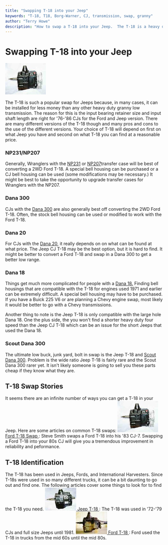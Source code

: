 ```yaml
---
title: "Swapping T-18 into your Jeep"
keywords: "T-18, T18, Borg-Warner, CJ, transmission, swap, granny"
author: "Terry Howe"
description: "How to swap a T-18 into your Jeep.  The T-18 is a heavy duty, granny low, four speed manual transmission."
---
```

# Swapping T-18 into your Jeep

[![Ford T-18 side](../../img/transmission/upgrades/ft18s_.jpg)](../../img/transmission/upgrades/ft18s.jpg)

The T-18 is such a popular swap for Jeeps because, in many cases, it can be installed for less money than any other heavy duty granny low transmission. The reason for this is the input bearing retainer size and input shaft length are right for '76-'86 CJs for the Ford and Jeep version. There are many different versions of the T-18 though and many pros and cons to the use of the different versions. Your choice of T-18 will depend on first on what Jeep you have and second on what T-18 you can find at a reasonable price.

### NP231/NP207

Generally, Wranglers with the [NP231](/xfer/factory/np231.md) or [NP207](/xfer/factory/np207.md)transfer case will be best of converting a 2WD Ford T-18. A special bell housing can be purchased or a CJ bell housing can be used (some modifications may be necessary.) It might be best to take the opportunity to upgrade transfer cases for Wranglers with the NP207.

### Dana 300

CJs with the [Dana 300](/xfer/factory/d300.md) are also generally best off converting the 2WD Ford T-18. Often, the stock bell housing can be used or modified to work with the Ford T-18.

### Dana 20

For CJs with the [Dana 20](/xfer/factory/d20.md), it really depends on on what can be found at what price. The Jeep CJ T-18 may be the best option, but it is hard to find. It might be better to convert a Ford T-18 and swap in a Dana 300 to get a better low range.

### Dana 18

Things get much more complicated for people with a [Dana 18.](/xfer/factory/d18.md) Finding bell housings that are compatible with the T-18 for engines used 1971 and earlier can be extremely difficult. A special bell housing may have to be purchased. If you have a Buick 225 V6 or are planning a Chevy engine swap, most likely it would be better to go with a Chevy transmissions.

Another thing to note is the Jeep T-18 is only compatible with the large hole Dana 18. One the plus side, the you won't find a shorter heavy duty four speed than the Jeep CJ T-18 which can be an issue for the short Jeeps that used the Dana 18.

### Scout Dana 300

The ultimate low buck, junk yard, bolt in swap is the Jeep T-18 and [Scout Dana 300](/xfer/upgrades/scout300.md). Problem is the wide ratio Jeep T-18 is fairly rare and the Scout Dana 300 rarer yet. It isn't likely someone is going to sell you these parts cheap if they know what they are.

## T-18 Swap Stories

It seems there are an infinite number of ways you can get a T-18 in your Jeep. Here are some articles on common T-18 swaps:
![](../../img/transmission/upgrades/ft18s_.jpg)[ Ford T-18 Swap ](/transmission/upgrades/fordt18/): Steve Smith swaps a Ford T-18 into his '83 CJ-7. Swapping a Ford T-18 into your 80s CJ will give you a tremendous improvement in reliability and peformance.

## T-18 Identification

The T-18 has been used in Jeeps, Fords, and International Harvesters. Since T-18s were used in so many different trucks, it can be a bit daunting to go out and find one. The following articles cover some things to look for to find the T-18 you need.
![T-18 side](../../img/transmission/factory/t18s_.jpg)[ Jeep T-18 ](/transmission/factory/t18.md): The T-18 was used in '72-'79 CJs and full size Jeeps until 1981\. ![Ford T-18](../../img/transmission/upgrades/fordt18/ford2wdt18_.jpg)[ Ford T-18 ](/transmission/upgrades/ford/fordt18id.md): Ford used the T-18 in trucks from the mid 60s until the mid 80s.